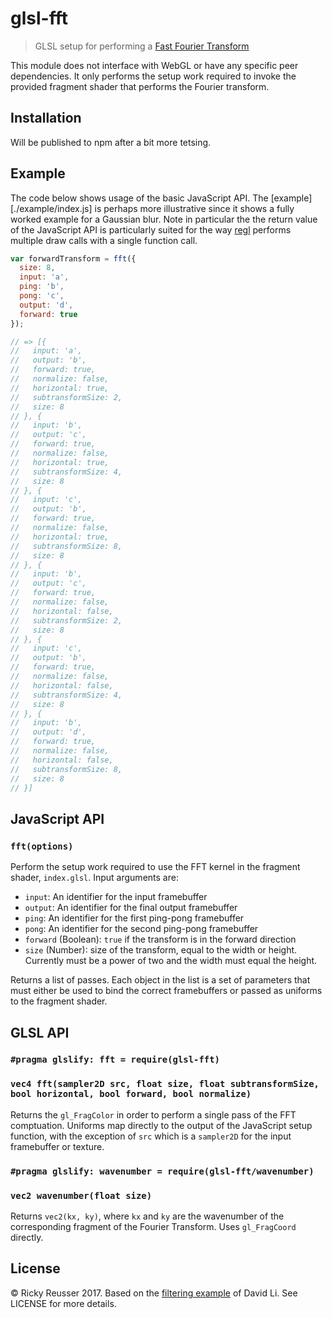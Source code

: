 # glsl-fft

> GLSL setup for performing a [Fast Fourier Transform][fft]

This module does not interface with WebGL or have any specific peer dependencies. It only performs the setup work required to invoke the provided fragment shader that performs the Fourier transform.

## Installation

Will be published to npm after a bit more tetsing.

## Example

The code below shows usage of the basic JavaScript API. The [example][./example/index.js] is perhaps more illustrative since it shows a fully worked example for a Gaussian blur. Note in particular the the return value of the JavaScript API is particularly suited for the way [regl][regl] performs multiple draw calls with a single function call.

```javascript
var forwardTransform = fft({
  size: 8,
  input: 'a',
  ping: 'b',
  pong: 'c',
  output: 'd',
  forward: true
});

// => [{
//   input: 'a',
//   output: 'b',
//   forward: true,
//   normalize: false,
//   horizontal: true,
//   subtransformSize: 2,
//   size: 8
// }, {
//   input: 'b',
//   output: 'c',
//   forward: true,
//   normalize: false,
//   horizontal: true,
//   subtransformSize: 4,
//   size: 8
// }, {
//   input: 'c',
//   output: 'b',
//   forward: true,
//   normalize: false,
//   horizontal: true,
//   subtransformSize: 8,
//   size: 8
// }, {
//   input: 'b',
//   output: 'c',
//   forward: true,
//   normalize: false,
//   horizontal: false,
//   subtransformSize: 2,
//   size: 8
// }, {
//   input: 'c',
//   output: 'b',
//   forward: true,
//   normalize: false,
//   horizontal: false,
//   subtransformSize: 4,
//   size: 8
// }, {
//   input: 'b',
//   output: 'd',
//   forward: true,
//   normalize: false,
//   horizontal: false,
//   subtransformSize: 8,
//   size: 8
// }]
```

## JavaScript API

### `fft(options)`

Perform the setup work required to use the FFT kernel in the fragment shader, `index.glsl`. Input arguments are:

- `input`: An identifier for the input framebuffer
- `output`: An identifier for the final output framebuffer
- `ping`: An identifier for the first ping-pong framebuffer
- `pong`: An identifier for the second ping-pong framebuffer
- `forward` (Boolean): `true` if the transform is in the forward direction
- `size` (Number): size of the transform, equal to the width or height. Currently must be a power of two and the width must equal the height.

Returns a list of passes. Each object in the list is a set of parameters that must either be used to bind the correct framebuffers or passed as uniforms to the fragment shader.

## GLSL API

### `#pragma glslify: fft = require(glsl-fft)`
### `vec4 fft(sampler2D src, float size, float subtransformSize, bool horizontal, bool forward, bool normalize)`

Returns the `gl_FragColor` in order to perform a single pass of the FFT comptuation. Uniforms map directly to the output of the JavaScript setup function, with the exception of `src` which is a `sampler2D` for the input framebuffer or texture.

### `#pragma glslify: wavenumber = require(glsl-fft/wavenumber)`
### `vec2 wavenumber(float size)`

Returns `vec2(kx, ky)`, where `kx` and `ky` are the wavenumber of the corresponding fragment of the Fourier Transform. Uses `gl_FragCoord` directly.

## License

&copy; Ricky Reusser 2017. Based on the [filtering example][dli] of David Li. See LICENSE for more details.

[fft]: https://en.wikipedia.org/wiki/Fast_Fourier_transform
[dli]: https://github.com/dli/filtering
[regl]: https://github.com/regl-project/regl
